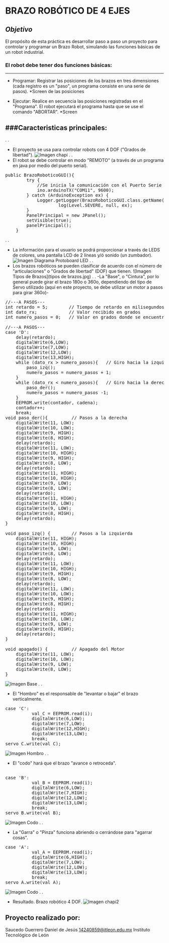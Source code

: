 # BRAZO ROBÓTICO DE 4 EJES
***Objetivo***
--------------------------
El propósito de esta práctica es desarrollar paso a paso un proyecto para controlar y programar un Brazo Robot, simulando las funciones básicas de un robot industrial.

### El robot debe tener dos funciones básicas:
---------------------------------------------
- Programar: Registrar las posiciones de los brazos en tres dimensiones (cada registro es un "paso", un programa consiste en una serie de pasos). *Screen de las posiciones

- Ejecutar: Realice en secuencia las posiciones registradas en el "Programa". El robot ejecutará el programa hasta que se use el comando "ABORTAR". *Screen

###Caracteristicas principales:
---------------------------------------------
  .
  .
  - El proyecto se usa para controlar robots con 4 DOF ("Grados de libertad").
![Imagen chapi](chapi.png)
  .
  .
  - El robot se debe controlar en modo "REMOTO" (a través de un programa en java por medio del puerto serial).
<pre>
public BrazoRoboticoGUI(){
        try {
            //Se inicia la comunicación con el Puerto Serie
            ino.arduinoTX("COM11", 9600); 
        } catch (ArduinoException ex) {
            Logger.getLogger(BrazoRoboticoGUI.class.getName()).
                    log(Level.SEVERE, null, ex);
        }
        PanelPrincipal = new JPanel();
        setVisible(true);
        panelPrincipal();        
    }
</pre>
  .
  .
  - La información para el usuario se podrá proporcionar a través de LEDS de colores, una pantalla LCD de 2 líneas y/ó sonido (un zumbador).
![Imagen Diagrama Protoboard LED](diagrama.jpg)
  .
  .
  - Los brazos robóticos se pueden clasificar de acuerdo con el número de "articulaciones" o "Grados de libertad" (DOF) que tienen.
![Imagen Tipos de Brazos](tipos de brazos.jpg)
  .
  .
  -La "Base", o "Cintura", por lo general puede girar el brazo 180o o 360o, dependiendo del tipo de Servo utilizado (aquí en este proyecto, se debe utilizar un motor a pasos para girar 360o)-
<pre>
//---A PASOS---
int retardo = 5;        // Tiempo de retardo en milisegundos (Velocidad del Motor)
int dato_rx;            // Valor recibido en grados
int numero_pasos = 0;   // Valor en grados donde se encuentra el motor

//---A PASOS---    
case 'D':
    delay(retardo);
    digitalWrite(6,LOW);
    digitalWrite(7,LOW);
    digitalWrite(12,LOW);
    digitalWrite(13,HIGH);
    while (dato_rx > numero_pasos){   // Giro hacia la izquierda en grados
        paso_izq();
        numero_pasos = numero_pasos + 1;
    }
    while (dato_rx < numero_pasos){   // Giro hacia la derecha en grados
        paso_der();
        numero_pasos = numero_pasos -1;
    }
    EEPROM.write(contador, cadena);
    contador++;
    break;
void paso_der(){         // Pasos a la derecha
    digitalWrite(11, LOW); 
    digitalWrite(10, LOW);  
    digitalWrite(9, HIGH);  
    digitalWrite(8, HIGH);  
    delay(retardo); 
    digitalWrite(11, LOW); 
    digitalWrite(10, HIGH);  
    digitalWrite(9, HIGH);  
    digitalWrite(8, LOW);  
    delay(retardo); 
    digitalWrite(11, HIGH); 
    digitalWrite(10, HIGH);  
    digitalWrite(9, LOW);  
    digitalWrite(8, LOW);  
    delay(retardo); 
    digitalWrite(11, HIGH); 
    digitalWrite(10, LOW);  
    digitalWrite(9, LOW);  
    digitalWrite(8, HIGH);  
    delay(retardo);  
}

void paso_izq() {        // Pasos a la izquierda
    digitalWrite(11, HIGH); 
    digitalWrite(10, HIGH);  
    digitalWrite(9, LOW);  
    digitalWrite(8, LOW);  
    delay(retardo); 
    digitalWrite(11, LOW); 
    digitalWrite(10, HIGH);  
    digitalWrite(9, HIGH);  
    digitalWrite(8, LOW);  
    delay(retardo); 
    digitalWrite(11, LOW); 
    digitalWrite(10, LOW);  
    digitalWrite(9, HIGH);  
    digitalWrite(8, HIGH);  
    delay(retardo); 
    digitalWrite(11, HIGH); 
    digitalWrite(10, LOW);  
    digitalWrite(9, LOW);  
    digitalWrite(8, HIGH);  
    delay(retardo); 
}
        
void apagado() {         // Apagado del Motor
    digitalWrite(11, LOW); 
    digitalWrite(10, LOW);  
    digitalWrite(9, LOW);  
    digitalWrite(8, LOW);  
}
</pre>
![Imagen Base](base.jpg)
  .
  .
  - El "Hombro" es el responsable de "levantar o bajar" el brazo verticalmente.
<pre>
case 'C':
          val_C = EEPROM.read(i);
          digitalWrite(6,LOW);
          digitalWrite(7,LOW);
          digitalWrite(12,HIGH);
          digitalWrite(13,LOW);
          break;
servo_C.write(val_C);          
</pre>               
![Imagen Hombro](java-arduino_bb.jpg)
  .
  .
  - El "codo" hará que el brazo "avance o retroceda".
<pre>               
case 'B':
          val_B = EEPROM.read(i);
          digitalWrite(6,LOW);
          digitalWrite(7,HIGH);
          digitalWrite(12,LOW);
          digitalWrite(13,LOW);
          break;
servo_B.write(val_B);           
</pre>               
![Imagen Codo](codo.jpg)
  .
  .
  - La "Garra" o "Pinza" funciona abriendo o cerrándose para "agarrar cosas".
<pre>
case 'A':
          val_A = EEPROM.read(i);
          digitalWrite(6,HIGH);
          digitalWrite(7,LOW);
          digitalWrite(12,LOW);
          digitalWrite(13,LOW);
          break;
servo_A.write(val_A);          
</pre>  
![Imagen Codo](garra.jpg)
  .
  .
  - Resultado. Brazo robótico 4 DOF.
![Imagen chapi2](chapi2.jpg)


Proyecto realizado por:
-----------------------
Saucedo Guerrero Daniel de Jesús
14240859@itleon.edu.mx
Instituto Tecnológico de León
